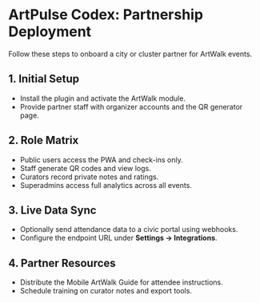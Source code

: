 # ArtPulse Codex: Partnership Deployment

Follow these steps to onboard a city or cluster partner for ArtWalk events.

## 1. Initial Setup
- Install the plugin and activate the ArtWalk module.
- Provide partner staff with organizer accounts and the QR generator page.

## 2. Role Matrix
- Public users access the PWA and check-ins only.
- Staff generate QR codes and view logs.
- Curators record private notes and ratings.
- Superadmins access full analytics across all events.

## 3. Live Data Sync
- Optionally send attendance data to a civic portal using webhooks.
- Configure the endpoint URL under **Settings → Integrations**.

## 4. Partner Resources
- Distribute the Mobile ArtWalk Guide for attendee instructions.
- Schedule training on curator notes and export tools.

